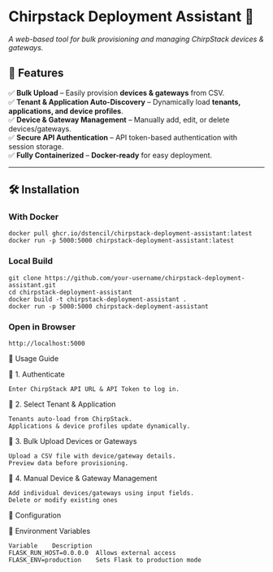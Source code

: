 # **Chirpstack Deployment Assistant 🚀**  
*A web-based tool for bulk provisioning and managing ChirpStack devices & gateways.*

## 🌟 Features
✅ **Bulk Upload** – Easily provision **devices & gateways** from CSV.  
✅ **Tenant & Application Auto-Discovery** – Dynamically load **tenants, applications, and device profiles**.  
✅ **Device & Gateway Management** – Manually add, edit, or delete devices/gateways.  
✅ **Secure API Authentication** – API token-based authentication with session storage.  
✅ **Fully Containerized** – **Docker-ready** for easy deployment.  

---

## 🛠️ Installation  

### With Docker
```
docker pull ghcr.io/dstencil/chirpstack-deployment-assistant:latest
docker run -p 5000:5000 chirpstack-deployment-assistant:latest
```

### Local Build
 
```
git clone https://github.com/your-username/chirpstack-deployment-assistant.git
cd chirpstack-deployment-assistant
docker build -t chirpstack-deployment-assistant .
docker run -p 5000:5000 chirpstack-deployment-assistant
```

### Open in Browser
```
http://localhost:5000
```

📖 Usage Guide

🔹 1. Authenticate

    Enter ChirpStack API URL & API Token to log in.

🔹 2. Select Tenant & Application

    Tenants auto-load from ChirpStack.
    Applications & device profiles update dynamically.

🔹 3. Bulk Upload Devices or Gateways

    Upload a CSV file with device/gateway details.
    Preview data before provisioning.

🔹 4. Manual Device & Gateway Management

    Add individual devices/gateways using input fields.
    Delete or modify existing ones

🔧 Configuration

📌 Environment Variables
```
Variable	Description
FLASK_RUN_HOST=0.0.0.0	Allows external access
FLASK_ENV=production	Sets Flask to production mode
```
